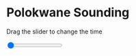 <h1>Polokwane Sounding</h1>
<p>Drag the slider to change the time</p>

<div class="slidecontainer">
<input oninput='setImage(this)' class="slider" type="range" min="0" max="6" value="0" step="1" />
<img id='img'/>
</div>

<script>
var img = document.getElementById('img');
var img_array = ['/assets/images/skwt/skd_pol_wrfout_d01_2020-04-17_12:00:00.png',
'/assets/images/skwt/skd_pol_wrfout_d01_2020-04-17_18:00:00.png',
'/assets/images/skwt/skd_pol_wrfout_d01_2020-04-18_00:00:00.png',
'/assets/images/skwt/skd_pol_wrfout_d01_2020-04-18_06:00:00.png',
'/assets/images/skwt/skd_pol_wrfout_d01_2020-04-18_12:00:00.png',
'/assets/images/skwt/skd_pol_wrfout_d01_2020-04-18_18:00:00.png',];
function setImage(obj)
{
        var value = obj.value;
        img.src = img_array[value];

}
</script>
